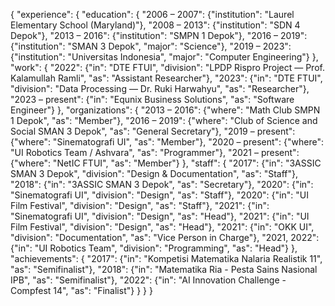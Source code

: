 {
	"experience": {
		"education": {
			"2006 – 2007":
				{"institution": "Laurel Elementary School (Maryland)"},
			"2008 – 2013":
				{"institution": "SDN 4 Depok"},
			"2013 – 2016":
				{"institution": "SMPN 1 Depok"},
			"2016 – 2019":
				{"institution": "SMAN 3 Depok",
				"major": "Science"},
			"2019 – 2023":
				{"institution": "Universitas Indonesia",
				"major": "Computer Engineering"}
		},
		"work": {
			"2022":
				{"in": "DTE FTUI",
				"division": "LPDP Rispro Project — Prof. Kalamullah Ramli",
				"as": "Assistant Researcher"},
			"2023":
				{"in": "DTE FTUI",
				"division": "Data Processing — Dr. Ruki Harwahyu",
				"as": "Researcher"},
			"2023 – present":
				{"in": "Equnix Business Solutions",
				"as": "Software Engineer"}
		},
		"organizations": {
			"2013 – 2016":
				{"where": "Math Club SMPN 1 Depok",
				"as": "Member"},
			"2016 – 2019":
				{"where": "Club of Science and Social SMAN 3 Depok",
				"as": "General Secretary"},
			"2019 – present":
				{"where": "Sinematografi UI",
				"as": "Member"},
			"2020 – present":
				{"where": "UI Robotics Team / Ashvara",
				"as": "Programmer"},
			"2021 – present":
				{"where": "NetIC FTUI",
				"as": "Member"}
		},
		"staff": {
			"2017":
				{"in": "3ASSIC SMAN 3 Depok",
				"division": "Design & Documentation",
				"as": "Staff"},
			"2018":
				{"in": "3ASSIC SMAN 3 Depok",
				"as": "Secretary"},
			"2020":
				{"in": "Sinematografi UI",
				"division": "Design",
				"as": "Staff"},
			"2020":
				{"in": "UI Film Festival",
				"division": "Design",
				"as": "Staff"},
			"2021":
				{"in": "Sinematografi UI",
				"division": "Design",
				"as": "Head"},
			"2021":
				{"in": "UI Film Festival",
				"division": "Design",
				"as": "Head"},
			"2021":
				{"in": "OKK UI",
				"division": "Documentation",
				"as": "Vice Person in Charge"},
			"2021, 2022":
				{"in": "UI Robotics Team",
				"division": "Programming",
				"as": "Head"}
		},
		"achievements": {
			"2017":
				{"in": "Kompetisi Matematika Nalaria Realistik 11",
				"as": "Semifinalist"},
			"2018":
				{"in": "Matematika Ria - Pesta Sains Nasional IPB",
				"as": "Semifinalist"},
			"2022":
				{"in": "AI Innovation Challenge - Compfest 14",
				"as": "Finalist"}
		}
	}
}
